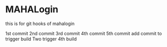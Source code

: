 # MAHALogin
this is for git hooks  of mahalogin

1st commit
2nd commit
3rd commit
4th commit
5th commit
add commit to trigger build
Two trigger 4th build
